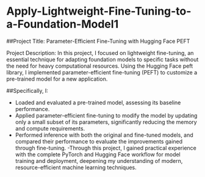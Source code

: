 # Apply-Lightweight-Fine-Tuning-to-a-Foundation-Model1

##Project Title:
Parameter-Efficient Fine-Tuning with Hugging Face PEFT

Project Description:
In this project, I focused on lightweight fine-tuning, an essential technique for adapting foundation models to specific tasks without the need for heavy computational resources. Using the Hugging Face peft library, I implemented parameter-efficient fine-tuning (PEFT) to customize a pre-trained model for a new application.

##Specifically, I:
- Loaded and evaluated a pre-trained model, assessing its baseline performance.
- Applied parameter-efficient fine-tuning to modify the model by updating only a small subset of its parameters, significantly reducing the memory and compute requirements.
- Performed inference with both the original and fine-tuned models, and compared their performance to evaluate the improvements gained through fine-tuning.
-Through this project, I gained practical experience with the complete PyTorch and Hugging Face workflow for model training and deployment, deepening my understanding of modern, resource-efficient machine learning techniques.
